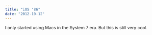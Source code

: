 ```yaml
---
title: "iOS '86"
date: "2012-10-12"
---
```


I only started using Macs in the System 7 era. But this is still very cool.
